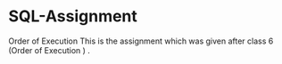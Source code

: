 # SQL-Assignment
Order of Execution
This is the assignment which was given after class 6 (Order of Execution ) . 

